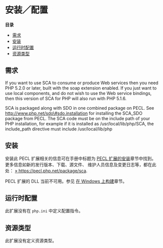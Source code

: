 安装／配置
==========

**目录**

-   [需求](/sca/setup.html#需求)
-   [安装](/sca/setup.html#安装)
-   [运行时配置](/sca/setup.html#运行时配置)
-   [资源类型](/sca/setup.html#资源类型)

需求
----

If you want to use SCA to consume or produce Web services then you need
PHP 5.2.0 or later, built with the soap extension enabled. If you just
want to use local components, and do not wish to use the Web service
bindings, then this version of SCA for PHP will also run with PHP 5.1.6.

SCA is packaged along with SDO in one combined package on PECL. See
http://www.php.net/sdo\#sdo.installation for installing the SCA\_SDO
package from PECL. The SCA code must be on the include path of your PHP
installation, for example if it is installed as /usr/local/lib/php/SCA,
the include\_path directive must include /usr/local/lib/php

安装
----

安装此 PECL 扩展相关的信息可在手册中标题为
<a href="/install/pecl.html" class="link">PECL 扩展的安装</a>章节中找到。更多信息如新的发行版本、下载、源文件、
维护人员信息及变更日志等，都在此处：
<a href="https://pecl.php.net/package/sca" class="link external">» https://pecl.php.net/package/sca</a>.

PECL 扩展的 DLL 当前不可用。参见
<a href="/install/windows/legacy/index.html#install.windows.legacy.building" class="link">在 Windows 上构建</a>章节。

运行时配置
----------

此扩展没有在 `php.ini` 中定义配置指令。

资源类型
--------

此扩展没有定义资源类型。
